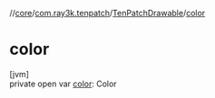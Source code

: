 //[core](../../../index.md)/[com.ray3k.tenpatch](../index.md)/[TenPatchDrawable](index.md)/[color](color.md)

# color

[jvm]\
private open var [color](color.md): Color
